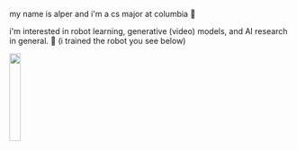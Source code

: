my name is alper and i'm a cs major at columbia 🤖 

i'm interested in robot learning, generative (video) models, and AI research in general. 🔭
(i trained the robot you see below)

<img src="https://user-images.githubusercontent.com/9828549/228425182-72a91cfd-0a19-479d-b79e-fd99f6be4274.gif" width="20%">

<!--
**alpercanberk/alpercanberk** is a ✨ _special_ ✨ repository because its `README.md` (this file) appears on your GitHub profile.

Here are some ideas to get you started:

- 🔭 I’m currently working on ...
- 🌱 I’m currently learning ...
- 👯 I’m looking to collaborate on ...
- 🤔 I’m looking for help with ...
- 💬 Ask me about ...
- 📫 How to reach me: ...
- 😄 Pronouns: ...
- ⚡ Fun fact: ...
-->



